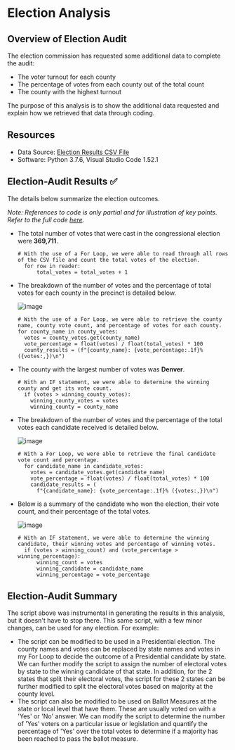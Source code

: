 # Election Analysis

## Overview of Election Audit
The election commission has requested some additional data to complete the audit:
- The voter turnout for each county
- The percentage of votes from each county out of the total count
- The county with the highest turnout

The purpose of this analysis is to show the additional data requested and explain how we retrieved that data through coding.

## Resources
- Data Source: [Election Results CSV File](Resources/election_results.csv)
- Software: Python 3.7.6, Visual Studio Code 1.52.1

## Election-Audit Results :white_check_mark:
The details below summarize the election outcomes.

*Note: References to code is only partial and for illustration of key points. Refer to the full code [here](PyPoll_Challenge.py).*

- The total number of votes that were cast in the congressional election were **369,711**.

      # With the use of a For Loop, we were able to read through all rows of the CSV file and count the total votes of the election.
        for row in reader:
            total_votes = total_votes + 1

- The breakdown of the number of votes and the percentage of total votes for each county in the precinct is detailed below.

  ![image](https://user-images.githubusercontent.com/74662680/102676478-be016280-416b-11eb-9c24-47ef084e17da.png)

      # With the use of a For Loop, we were able to retrieve the county name, county vote count, and percentage of votes for each county.
      for county_name in county_votes:
        votes = county_votes.get(county_name)
        vote_percentage = float(votes) / float(total_votes) * 100
        county_results = (f"{county_name}: {vote_percentage:.1f}% ({votes:,})\n")

- The county with the largest number of votes was **Denver**.

      # With an IF statement, we were able to determine the winning county and get its vote count.
        if (votes > winning_county_votes):
          winning_county_votes = votes
          winning_county = county_name

- The breakdown of the number of votes and the percentage of the total votes each candidate received is detailed below.

  ![image](https://user-images.githubusercontent.com/74662680/102676225-8c3bcc00-416a-11eb-817d-99e69ceedd8c.png)

      # With a For Loop, we were able to retrieve the final candidate vote count and percentage.
        for candidate_name in candidate_votes:
          votes = candidate_votes.get(candidate_name)
          vote_percentage = float(votes) / float(total_votes) * 100
          candidate_results = (
            f"{candidate_name}: {vote_percentage:.1f}% ({votes:,})\n")
            
- Below is a summary of the candidate who won the election, their vote count, and their percentage of the total votes.

  ![image](https://user-images.githubusercontent.com/74662680/102676289-d755df00-416a-11eb-9cc4-1bcf0dedb320.png)

      # With an IF statement, we were able to determine the winning candidate, their winning votes and percentage of winning votes.      
        if (votes > winning_count) and (vote_percentage > winning_percentage):
            winning_count = votes
            winning_candidate = candidate_name
            winning_percentage = vote_percentage

## Election-Audit Summary

The script above was instrumental in generating the results in this analysis, but it doesn't have to stop there. This same script, with a few minor changes, can be used for any election. For example:
- The script can be modified to be used in a Presidential election. The county names and votes can be replaced by state names and votes in my For Loop to decide the outcome of a Presidential candidate by state. We can further modify the script to assign the number of electoral votes by state to the winning candidate of that state. In addition, for the 2 states that split their electoral votes, the script for these 2 states can be further modified to split the electoral votes based on majority at the county level.
- The script can also be modified to be used on Ballot Measures at the state or local level that have them. These are usually voted on with a 'Yes' or 'No' answer. We can modify the script to determine the number of 'Yes' voters on a particular issue or legislation and quantify the percentage of 'Yes' over the total votes to determine if a majority has been reached to pass the ballot measure.

